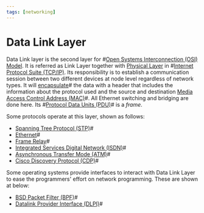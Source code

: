 ```yaml
---
tags: [networking]
---
```


# Data Link Layer

Data Link layer is the second layer for #[Open Systems Interconnection (OSI) Model](202206131632.md).
It is referred as Link Layer together with [Physical Layer](202206131647.md) in
#[Internet Protocol Suite (TCP/IP)](202206151238.md). Its responsibility is to
establish a communication session between two different devices at node level
regardless of network types. It will [encapsulate](202210012046.md)# the data
with a header that includes the information about the protocol used and the
source and destination [Media Access Control Address (MAC)](202206151451.md)#.
All Ethernet switching and bridging are done here. Its
#[Protocol Data Units (PDU)](202206131643.md)# is a *frame*.

Some protocols operate at this layer, shown as follows:
- [Spanning Tree Protocol (STP)](202207081637.md)#
- [Ethernet](202207051550.md)#
- [Frame Relay](202208291308.md)#
- [Integrated Services Digital Network (ISDN)](202208311145.md)#
- [Asynchronous Transfer Mode (ATM)](202209221012.md)#
- [Cisco Discovery Protocol (CDP)](202211051036.md)#

Some operating systems provide interfaces to interact with Data Link Layer to
ease the programmers' effort on network programming. These are shown at below:
- [BSD Packet Filter (BPF)](202209301046.md)#
- [Datalink Provider Interface (DLPI)](202209301047.md)#
